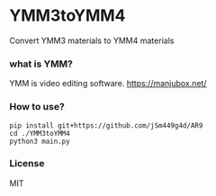 # YMM3toYMM4
Convert YMM3 materials to YMM4 materials
### what is YMM?
YMM is video editing software.
https://manjubox.net/
### How to use?
`pip install git+https://github.com/jSm449g4d/AR9`  
`cd ./YMM3toYMM4`  
`python3 main.py`  
### License
MIT
